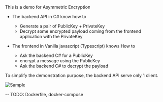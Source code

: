 This is a demo for Asymmetric Encryption

* The backend API in C# know how to
  * Generate a pair of PublicKey + PrivateKey
  * Decrypt some encrypted payload coming from the frontend application with the PrivateKey

* The frontend in Vanilla javascript (Typescript) knows How to
  * Ask the backend C# for a PublicKey
  * encrypt a message using the PublicKey
  * Ask the backend C# to decrypt the payload

To simplify the demonstration purpose, the backend API serve only 1 client.

![Sample](https://user-images.githubusercontent.com/1638594/182097601-b3262f01-9ae9-4a15-9ad5-9739801f03db.png)

--
TODO: Dockerfile, docker-compose